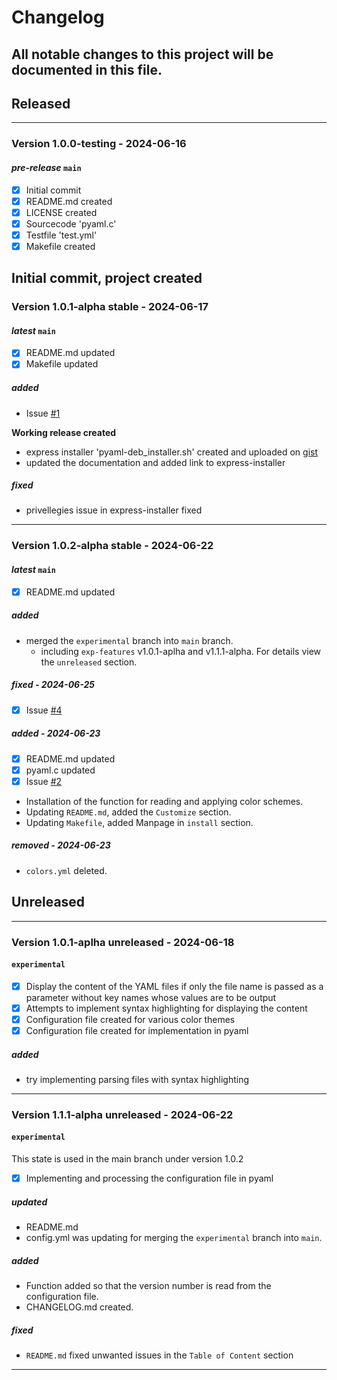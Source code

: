 # Changelog
All notable changes to this project will be documented in this file.
---

## Released
---

### Version 1.0.0-testing - 2024-06-16
#### ***pre-release*** `main`
- [X] Initial commit
- [X] README.md created
- [X] LICENSE created
- [X] Sourcecode 'pyaml.c'
- [X] Testfile 'test.yml'
- [X] Makefile created

Initial commit, project created
---

### Version 1.0.1-alpha stable - 2024-06-17
#### ***latest*** `main`
- [X] README.md updated
- [X] Makefile updated

##### added
- Issue [#1](https://github.com/AntiSecTech/pyaml/issues/1)

**Working release created**
- express installer 'pyaml-deb_installer.sh' created and uploaded on [gist](https://gist.github.com/AntiSecTech/79d34b3e5e049d37323c3267d136a4d5)
- updated the documentation and added link to express-installer

##### fixed
- privellegies issue in express-installer fixed
---

### Version 1.0.2-alpha stable - 2024-06-22
#### ***latest*** `main`
- [X] README.md updated

##### added
 - merged the `experimental` branch into `main` branch.
   - including `exp-features` v1.0.1-aplha and v1.1.1-alpha.
     For details view the `unreleased` section.

##### fixed - 2024-06-25
- [X] Issue [#4](https://github.com/AntiSecTech/pyaml/issues/4)

##### added - 2024-06-23
- [X] README.md updated
- [X] pyaml.c updated
- [X] Issue [#2](https://github.com/AntiSecTech/pyaml/issues/2)

 - Installation of the function for reading and applying color schemes.
 - Updating `README.md`, added the `Customize` section.
 - Updating `Makefile`, added Manpage in `install` section.

##### removed - 2024-06-23
 - `colors.yml` deleted.

## Unreleased
---

### Version 1.0.1-aplha unreleased - 2024-06-18
#### `experimental`

- [X] Display the content of the YAML files if only the file name is passed as a parameter without key names whose values are to be output
- [X] Attempts to implement syntax highlighting for displaying the content
- [X] Configuration file created for various color themes
- [X] Configuration file created for implementation in pyaml

##### added
 - try implementing parsing files with syntax highlighting
---

### Version 1.1.1-alpha unreleased - 2024-06-22
#### `experimental`

This state is used in the main branch under version 1.0.2

- [X] Implementing and processing the configuration file in pyaml

##### updated
 - README.md
 - config.yml was updating for merging the `experimental` branch into `main`.

##### added
 - Function added so that the version number is read from the configuration file.
 - CHANGELOG.md created.

##### fixed
 - `README.md` fixed unwanted issues in the `Table of Content` section
---
